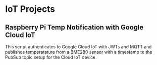 # IoT Projects

## Raspberry Pi Temp Notification with Google Cloud IoT
This script authenticates to Google Cloud IoT with JWTs and MQTT and publishes temperatature from a BME280 sensor with a timestamp to the PubSub topic setup for the Cloud IoT device.


